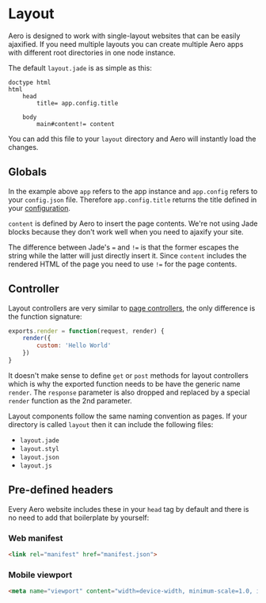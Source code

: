 # Layout

Aero is designed to work with single-layout websites that can be easily ajaxified.
If you need multiple layouts you can create multiple Aero apps with different root directories in one node instance.

The default `layout.jade` is as simple as this:

```jade
doctype html
html
	head
		title= app.config.title

	body
		main#content!= content
```

You can add this file to your `layout` directory and Aero will instantly load the changes.

## Globals

In the example above `app` refers to the app instance and `app.config` refers to your `config.json` file. Therefore `app.config.title` returns the title defined in your [configuration](Configuration.md).

`content` is defined by Aero to insert the page contents. We're not using Jade blocks because they don't work well when you need to ajaxify your site.

The difference between Jade's `=` and `!=` is that the former escapes the string while the latter will just directly insert it. Since `content` includes the rendered HTML of the page you need to use `!=` for the page contents.

## Controller

Layout controllers are very similar to [page controllers](Controllers.md), the only difference is the function signature:

```js
exports.render = function(request, render) {
	render({
		custom: 'Hello World'
	})
}
```

It doesn't make sense to define `get` or `post` methods for layout controllers which is why the exported function needs to be have the generic name `render`. The `response` parameter is also dropped and replaced by a special `render` function as the 2nd parameter.

Layout components follow the same naming convention as pages. If your directory is called `layout` then it can include the following files:

* `layout.jade`
* `layout.styl`
* `layout.json`
* `layout.js`

## Pre-defined headers

Every Aero website includes these in your `head` tag by default and there is no need to add that boilerplate by yourself:

### Web manifest

```html
<link rel="manifest" href="manifest.json">
```

### Mobile viewport

```html
<meta name="viewport" content="width=device-width, minimum-scale=1.0, initial-scale=1.0, user-scalable=yes">
```